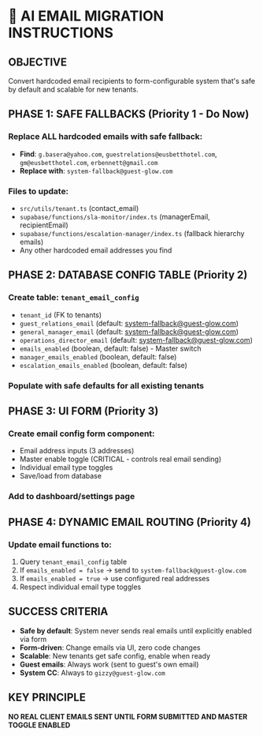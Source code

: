 # 🤖 AI EMAIL MIGRATION INSTRUCTIONS

## OBJECTIVE
Convert hardcoded email recipients to form-configurable system that's safe by default and scalable for new tenants.

## PHASE 1: SAFE FALLBACKS (Priority 1 - Do Now)

### Replace ALL hardcoded emails with safe fallback:
- **Find**: `g.basera@yahoo.com`, `guestrelations@eusbetthotel.com`, `gm@eusbetthotel.com`, `erbennett@gmail.com`  
- **Replace with**: `system-fallback@guest-glow.com`

### Files to update:
- `src/utils/tenant.ts` (contact_email)
- `supabase/functions/sla-monitor/index.ts` (managerEmail, recipientEmail)  
- `supabase/functions/escalation-manager/index.ts` (fallback hierarchy emails)
- Any other hardcoded email addresses you find

## PHASE 2: DATABASE CONFIG TABLE (Priority 2)

### Create table: `tenant_email_config`
- `tenant_id` (FK to tenants)
- `guest_relations_email` (default: system-fallback@guest-glow.com)
- `general_manager_email` (default: system-fallback@guest-glow.com) 
- `operations_director_email` (default: system-fallback@guest-glow.com)
- `emails_enabled` (boolean, default: false) - Master switch
- `manager_emails_enabled` (boolean, default: false)
- `escalation_emails_enabled` (boolean, default: false)

### Populate with safe defaults for all existing tenants

## PHASE 3: UI FORM (Priority 3)

### Create email config form component:
- Email address inputs (3 addresses)  
- Master enable toggle (CRITICAL - controls real email sending)
- Individual email type toggles
- Save/load from database

### Add to dashboard/settings page

## PHASE 4: DYNAMIC EMAIL ROUTING (Priority 4)

### Update email functions to:
1. Query `tenant_email_config` table
2. If `emails_enabled = false` → send to `system-fallback@guest-glow.com`
3. If `emails_enabled = true` → use configured real addresses
4. Respect individual email type toggles

## SUCCESS CRITERIA

- **Safe by default**: System never sends real emails until explicitly enabled via form
- **Form-driven**: Change emails via UI, zero code changes
- **Scalable**: New tenants get safe config, enable when ready
- **Guest emails**: Always work (sent to guest's own email)
- **System CC**: Always to `gizzy@guest-glow.com`

## KEY PRINCIPLE
**NO REAL CLIENT EMAILS SENT UNTIL FORM SUBMITTED AND MASTER TOGGLE ENABLED**